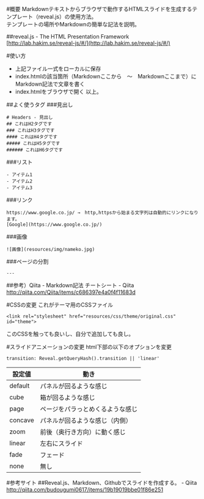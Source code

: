 #概要
Markdownテキストからブラウザで動作するHTMLスライドを生成するテンプレート（reveal.js）の使用方法。  
テンプレートの場所やMarkdownの簡単な記法を説明。

##reveal.js - The HTML Presentation Framework
[http://lab.hakim.se/reveal-js/#/](http://lab.hakim.se/reveal-js/#/)

#使い方
- 上記ファイル一式をローカルに保存
- index.htmlの該当箇所（Markdownここから　〜　Markdownここまで）にMarkdown記法で文章を書く
- index.htmlをブラウザで開く
以上。

##よく使うタグ
###見出し
```
# Headers - 見出し
## これはH2タグです
### これはH3タグです
#### これはH4タグです
##### これはH5タグです
###### これはH6タグです
```

###リスト
```
- アイテム1
- アイテム2
- アイテム3
```

###リンク
```
https://www.google.co.jp/ →　http,httpsから始まる文字列は自動的にリンクになります。
[Google](https://www.google.co.jp/)
```

###画像
```
![画像](resources/img/nameko.jpg)
```

###ページの分割
```
---
```

##参考）Qiita - Markdown記法 チートシート - Qiita
http://qiita.com/Qiita/items/c686397e4a0f4f11683d

#CSSの変更
これがテーマ用のCSSファイル
```
<link rel="stylesheet" href="resources/css/theme/original.css" id="theme">
```
このCSSを触っても良いし、自分で追加しても良し。

#スライドアニメーションの変更
html下部の以下のオプションを変更
```
transition: Reveal.getQueryHash().transition || 'linear'
```

設定値 | 動き
------------- | -------------
default | パネルが回るような感じ
cube | 箱が回るような感じ
page | ページをパラっとめくるような感じ
concave | パネルが回るような感じ（内側）
zoom | 前後（奥行き方向）に動く感じ
linear | 左右にスライド
fade | フェード
none | 無し

#参考サイト
##Reveal.js、Markdown、Githubでスライドを作成する。 - Qiita
http://qiita.com/budougumi0617/items/19b19019bbe01f86e251